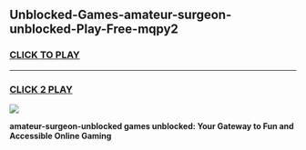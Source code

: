
## Unblocked-Games-amateur-surgeon-unblocked-Play-Free-mqpy2
<h3>
<a href="https://premium76.site?title=amateur-surgeon-unblocked&ref=24M">CLICK TO PLAY</a></h3>
<hr>

<h3>
<a href="https://premium76.site?title=amateur-surgeon-unblocked&ref=24M">CLICK 2 PLAY</a>
  
</h3>

<a href="https://premium76.site?title=amateur-surgeon-unblocked&ref=24M"><img src="https://clearcache.store/games.png"></a>


**amateur-surgeon-unblocked games unblocked: Your Gateway to Fun and Accessible Online Gaming**
